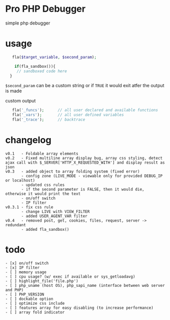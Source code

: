 Pro PHP Debugger
=========

simple php debugger

usage
=========

 ```php
    fla($target_variable, $second_param);
```
```php
    if(fla_sandbox()){
     // sandboxed code here
  }
```

`$second_param` can be a custom string or if `TRUE` it would exit atfer the output is made

 custom output
 
 ```php
    fla('_funcs');		// all user declared and available functions
    fla('_vars');		// all user defined variables
    fla('_trace');   	// backtrace
```

changelog
=========

    v0.1   - Foldable array elements
    v0.2   - Fixed multiline array display bug, array css styling, detect ajax call with $_SERVER['HTTP_X_REQUESTED_WITH'] and display result as json
    v0.3   - added object to array folding system (fixed error)
           - config zone (LIVE_MODE - viewable only for provided DEBUG_IP or localhost)
           - updated css rules
           - if the second parameter is FALSE, then it would die, otherwise it would print the text
           - on/off switch
           - IP filter
    v0.3.1 - fix css rule
           - change LIVE with VIEW_FILTER
           - added USER_AGENT_VAR filter 
    v0.4   - removed post, get, cookies, files, request, server -> redundant
           - added fla_sandbox() 

todo
=========
    - [x] on/off switch
    - [x] IP filter
    - [ ] memory usage
    - [ ] cpu usage? (w/ exec if available or sys_getloadavg)
    - [ ] highlight_file('file.php')
    - [ ] php_uname (host OS), php_sapi_name (interface between web server and PHP)
    - [ ] PHP_VERSION
    - [ ] dockable option
    - [ ] optimize css include
    - [ ] features array for easy disabling (to increase performance)
    - [ ] array fold indicator